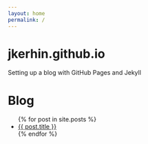 ```yaml
---
layout: home
permalink: /
---
```


# jkerhin.github.io
Setting up a blog with GitHub Pages and Jekyll

# Blog

<ul>
  {% for post in site.posts %}
    <li>
      <a href="{{ post.url }}">{{ post.title }}</a>
    </li>
  {% endfor %}
</ul>
